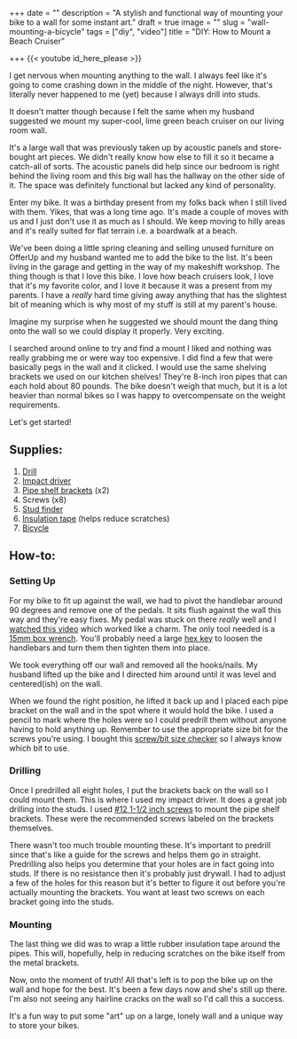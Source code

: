 +++
date = ""
description = "A stylish and functional way of mounting your bike to a wall for some instant art."
draft = true
image = ""
slug = "wall-mounting-a-bicycle"
tags = ["diy", "video"]
title = "DIY: How to Mount a Beach Cruiser"

+++
{{< youtube id_here_please >}}

I get nervous when mounting anything to the wall. I always feel like it's going to come crashing down in the middle of the night. However, that's literally never happened to me (yet) because I always drill into studs.

It doesn't matter though because I felt the same when my husband suggested we mount my super-cool, lime green beach cruiser on our living room wall.

It's a large wall that was previously taken up by acoustic panels and store-bought art pieces. We didn't really know how else to fill it so it became a catch-all of sorts. The acoustic panels did help since our bedroom is right behind the living room and this big wall has the hallway on the other side of it. The space was definitely functional but lacked any kind of personality.

Enter my bike. It was a birthday present from my folks back when I still lived with them. Yikes, that was a long time ago. It's made a couple of moves with us and I just don't use it as much as I should. We keep moving to hilly areas and it's really suited for flat terrain i.e. a boardwalk at a beach.

We've been doing a little spring cleaning and selling unused furniture on OfferUp and my husband wanted me to add the bike to the list. It's been living in the garage and getting in the way of my makeshift workshop. The thing though is that I love this bike. I love how beach cruisers look, I love that it's my favorite color, and I love it because it was a present from my parents. I have a _really_ hard time giving away anything that has the slightest bit of meaning which is why most of my stuff is still at my parent's house.

Imagine my surprise when he suggested we should mount the dang thing onto the wall so we could display it properly. Very exciting.

I searched around online to try and find a mount I liked and nothing was really grabbing me or were way too expensive. I did find a few that were basically pegs in the wall and it clicked. I would use the same shelving brackets we used on our kitchen shelves! They're 8-inch iron pipes that can each hold about 80 pounds. The bike doesn't weigh that much, but it is a lot heavier than normal bikes so I was happy to overcompensate on the weight requirements.

Let's get started!

## Supplies:

1. [Drill](https://amzn.to/3zem94b)
2. [Impact driver](https://amzn.to/3Q5LEvE)
3. [Pipe shelf brackets](https://www.homedepot.com/p/Everbilt-8-in-Black-Industrial-Pipe-Shelf-Bracket-19682/302089331) (x2)
4. Screws (x8)
5. [Stud finder](https://amzn.to/3SbctjC)
6. [Insulation tape](https://www.lowes.com/pd/Frost-King-1-8-in-Rubber-Plumbing-Pipe-Wrap-Insulation/3427634) (helps reduce scratches)
7. [Bicycle](https://sun.bike/collections/cruisers)

## How-to:

### Setting Up

For my bike to fit up against the wall, we had to pivot the handlebar around 90 degrees and remove one of the pedals. It sits flush against the wall this way and they're easy fixes. My pedal was stuck on there _really_ well and I [watched this video](https://www.youtube.com/watch?v=j2pNdTWLE94) which worked like a charm. The only tool needed is a [15mm box wrench](https://amzn.to/3Jmx94o). You'll probably need a large [hex key](https://amzn.to/3zF88y6) to loosen the handlebars and turn them then tighten them into place.

We took everything off our wall and removed all the hooks/nails. My husband lifted up the bike and I directed him around until it was level and centered(ish) on the wall.

When we found the right position, he lifted it back up and I placed each pipe bracket on the wall and in the spot where it would hold the bike. I used a pencil to mark where the holes were so I could predrill them without anyone having to hold anything up. Remember to use the appropriate size bit for the screws you're using. I bought this [screw/bit size checker](https://amzn.to/3bh6ycm) so I always know which bit to use.

### Drilling

Once I predrilled all eight holes, I put the brackets back on the wall so I could mount them. This is where I used my impact driver. It does a great job drilling into the studs. I used [#12 1-1/2 inch screws](https://amzn.to/3zhI1vB) to mount the pipe shelf brackets. These were the recommended screws labeled on the brackets themselves.

There wasn't too much trouble mounting these. It's important to predrill since that's like a guide for the screws and helps them go in straight. Predrilling also helps you determine that your holes are in fact going into studs. If there is no resistance then it's probably just drywall. I had to adjust a few of the holes for this reason but it's better to figure it out before you're actually mounting the brackets. You want at least two screws on each bracket going into the studs.

### Mounting

The last thing we did was to wrap a little rubber insulation tape around the pipes. This will, hopefully, help in reducing scratches on the bike itself from the metal brackets.

Now, onto the moment of truth! All that's left is to pop the bike up on the wall and hope for the best. It's been a few days now and she's still up there. I'm also not seeing any hairline cracks on the wall so I'd call this a success.

It's a fun way to put some "art" up on a large, lonely wall and a unique way to store your bikes.